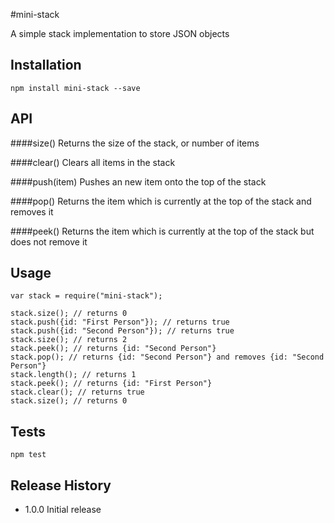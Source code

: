 #mini-stack

A simple stack implementation to store JSON objects

## Installation

    npm install mini-stack --save

## API

####size()
Returns the size of the stack, or number of items

####clear()
Clears all items in the stack

####push(item)
Pushes an new item onto the top of the stack

####pop()
Returns the item which is currently at the top of the stack and removes it

####peek()
Returns the item which is currently at the top of the stack but does not remove it

## Usage

    var stack = require("mini-stack");
    
    stack.size(); // returns 0
    stack.push({id: "First Person"}); // returns true
    stack.push({id: "Second Person"}); // returns true
    stack.size(); // returns 2
    stack.peek(); // returns {id: "Second Person"}
    stack.pop(); // returns {id: "Second Person"} and removes {id: "Second Person"}
    stack.length(); // returns 1
    stack.peek(); // returns {id: "First Person"}
    stack.clear(); // returns true
    stack.size(); // returns 0

## Tests

    npm test

## Release History

* 1.0.0 Initial release